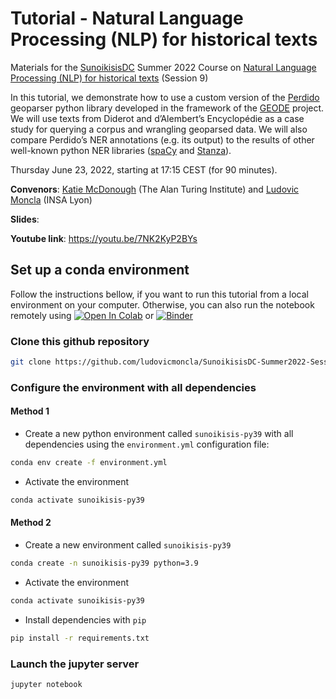 # Tutorial - Natural Language Processing (NLP) for historical texts

Materials for the [SunoikisisDC](https://sunoikisisdc.github.io) Summer 2022 Course on [Natural Language Processing (NLP) for historical texts](https://github.com/SunoikisisDC/SunoikisisDC-2021-2022/wiki/SunoikisisDC-Summer-2022-Session-9) (Session 9)


In this tutorial, we demonstrate how to use a custom version of the [Perdido](https://github.com/ludovicmoncla/perdido) geoparser python library developed in the framework of the [GEODE](https://geode-project.github.io) project.
We will use texts from Diderot and d’Alembert’s Encyclopédie as a case study for querying a corpus and wrangling geoparsed data. We will also compare Perdido’s NER annotations (e.g. its output) to the results of other well-known python NER libraries ([spaCy](https://spacy.io) and [Stanza](https://stanfordnlp.github.io/stanza/index.html)).


Thursday June 23, 2022, starting at 17:15 CEST (for 90 minutes).

**Convenors**: [Katie McDonough](https://www.turing.ac.uk/people/researchers/katherine-mcdonough) (The Alan Turing Institute) and [Ludovic Moncla](https://ludovicmoncla.github.io) (INSA Lyon)

**Slides**:

**Youtube link**: https://youtu.be/7NK2KyP2BYs


## Set up a conda environment

Follow the instructions bellow, if you want to run this tutorial from a local environment on your computer. 
Otherwise, you can also run the notebook remotely using [![Open In Colab](https://colab.research.google.com/assets/colab-badge.svg)](http://colab.research.google.com/github/ludovicmoncla/SunoikisisDC-Summer2022-Session9/blob/main/Tutorial-geoparsing.ipynb) or  [![Binder](https://mybinder.org/badge_logo.svg)](https://mybinder.org/v2/gh/ludovicmoncla/SunoikisisDC-Summer2022-Session9/main?filepath=Tutorial-geoparsing.ipynb)



### Clone this github repository

```bash
git clone https://github.com/ludovicmoncla/SunoikisisDC-Summer2022-Session9.git
```


### Configure the environment with all dependencies

#### Method 1


* Create a new python environment called `sunoikisis-py39` with all dependencies using the `environment.yml` configuration file:

```bash
conda env create -f environment.yml
```

* Activate the environment

```bash
conda activate sunoikisis-py39
```

#### Method 2

* Create a new environment called `sunoikisis-py39`

```bash
conda create -n sunoikisis-py39 python=3.9
```

* Activate the environment

```bash
conda activate sunoikisis-py39
```

* Install dependencies with `pip`

```bash
pip install -r requirements.txt
```


### Launch the jupyter server

```bash
jupyter notebook
```





